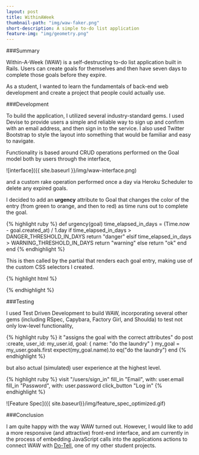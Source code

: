 ```yaml
---
layout: post
title: WithinAWeek
thumbnail-path: "img/waw-faker.png"
short-description: A simple to-do list application
feature-img: "img/geometry.png"
---
```


###Summary

Within-A-Week (WAW) is a self-destructing to-do list application built in Rails. Users can create goals for themselves and then have seven days to complete those goals before they expire.

As a student, I wanted to learn the fundamentals of back-end web development and create a project that people could actually use.

###Development

To build the application, I utilized several industry-standard gems. I used Devise to provide users a simple and reliable way to sign up and confirm with an email address, and then sign in to the service. I also used Twitter Bootstrap to style the layout into something that would be familiar and easy to navigate.

Functionality is based around CRUD operations performed on the Goal model both by users through the interface,

![interface]({{ site.baseurl }}/img/waw-interface.png)

and a custom rake operation performed once a day via Heroku Scheduler to delete any expired goals.

I decided to add an <strong>urgency</strong> attribute to Goal that changes the color of the entry (from green to orange, and then to red) as time runs out to complete the goal.

{% highlight ruby %}
def urgency(goal)
  time_elapsed_in_days = (Time.now - goal.created_at) / 1.day
  if time_elapsed_in_days > DANGER_THRESHOLD_IN_DAYS
    return "danger"
  elsif time_elapsed_in_days > WARNING_THRESHOLD_IN_DAYS
    return "warning"
  else
    return "ok"
  end
end
{% endhighlight %}

This is then called by the partial that renders each goal entry, making use of the custom CSS selectors I created.

{% highlight html %}
<div class="goal goal-<%= urgency(goal) %>">
{% endhighlight %}

###Testing

I used Test Driven Development to build WAW, incorporating several other gems (including RSpec, Capybara, Factory Girl, and Shoulda) to test not only low-level functionality,

{% highlight ruby %}
it "assigns the goal with the correct attributes" do
  post :create, user_id: my_user.id, goal: { name: "do the laundry" }
  my_goal = my_user.goals.first
  expect(my_goal.name).to eq("do the laundry")
end
{% endhighlight %}

but also actual (simulated) user experience at the highest level.

{% highlight ruby %}
visit "/users/sign_in"
fill_in "Email", with: user.email
fill_in "Password", with: user.password
click_button "Log in"
{% endhighlight %}

![Feature Spec]({{ site.baseurl}}/img/feature_spec_optimized.gif)

###Conclusion

I am quite happy with the way WAW turned out. However, I would like to add a more responsive (and attractive) front-end interface, and am currently in the process of embedding JavaScript calls into the applications actions to connect WAW with [Do-Tell](do-tell.html), one of my other student projects.
